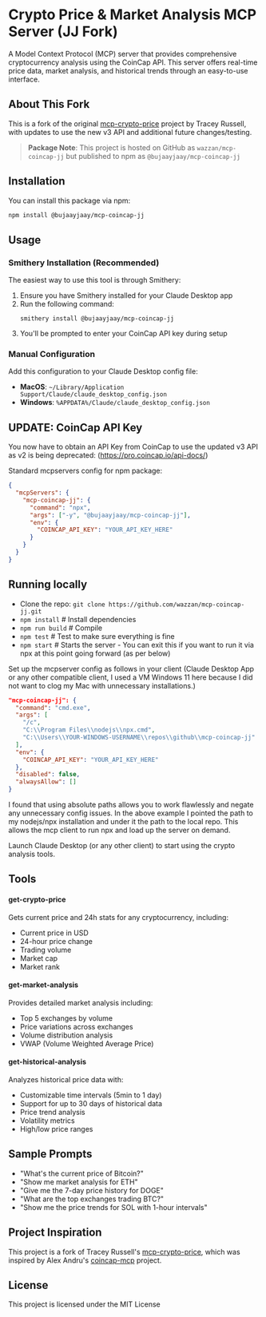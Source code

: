 # Crypto Price & Market Analysis MCP Server (JJ Fork)

A Model Context Protocol (MCP) server that provides comprehensive cryptocurrency analysis using the CoinCap API. This server offers real-time price data, market analysis, and historical trends through an easy-to-use interface.

## About This Fork

This is a fork of the original [mcp-crypto-price](https://github.com/truss44/mcp-crypto-price) project by Tracey Russell, with updates to use the new v3 API and additional future changes/testing.

> **Package Note**: This project is hosted on GitHub as `wazzan/mcp-coincap-jj` but published to npm as `@bujaayjaay/mcp-coincap-jj`

## Installation

You can install this package via npm:

```bash
npm install @bujaayjaay/mcp-coincap-jj
```

## Usage

### Smithery Installation (Recommended)

The easiest way to use this tool is through Smithery:

1. Ensure you have Smithery installed for your Claude Desktop app
2. Run the following command:
   ```
   smithery install @bujaayjaay/mcp-coincap-jj
   ```
3. You'll be prompted to enter your CoinCap API key during setup

### Manual Configuration

Add this configuration to your Claude Desktop config file:

- **MacOS**: `~/Library/Application Support/Claude/claude_desktop_config.json`
- **Windows**: `%APPDATA%/Claude/claude_desktop_config.json`

## UPDATE: CoinCap API Key

You now have to obtain an API Key from CoinCap to use the updated v3 API as v2 is being deprecated:
(https://pro.coincap.io/api-docs/)

Standard mcpservers config for npm package:
```json
{
  "mcpServers": {
    "mcp-coincap-jj": {
      "command": "npx",
      "args": ["-y", "@bujaayjaay/mcp-coincap-jj"],
      "env": {
        "COINCAP_API_KEY": "YOUR_API_KEY_HERE"
      }
    }
  }
}
```

## Running locally

- Clone the repo: `git clone https://github.com/wazzan/mcp-coincap-jj.git`
- `npm install` # Install dependencies
- `npm run build` # Compile
- `npm test` # Test to make sure everything is fine
- `npm start` # Starts the server - You can exit this if you want to run it via npx at this point going forward (as per below)

Set up the mcpserver config as follows in your client (Claude Desktop App or any other compatible client, I used a VM Windows 11 here because I did not want to clog my Mac with unnecessary installations.)

```json
"mcp-coincap-jj": {
  "command": "cmd.exe",
  "args": [
    "/c",
    "C:\\Program Files\\nodejs\\npx.cmd",
    "C:\\Users\\YOUR-WINDOWS-USERNAME\\repos\\github\\mcp-coincap-jj"
  ],
  "env": {
    "COINCAP_API_KEY": "YOUR_API_KEY_HERE"
  },
  "disabled": false,
  "alwaysAllow": []
}
```
I found that using absolute paths allows you to work flawlessly and negate any unnecessary config issues. In the above example I pointed the path to my nodejs/npx installation and under it the path to the local repo. This allows the mcp client to run npx and load up the server on demand.

Launch Claude Desktop (or any other client) to start using the crypto analysis tools.

## Tools

#### get-crypto-price

Gets current price and 24h stats for any cryptocurrency, including:
- Current price in USD
- 24-hour price change
- Trading volume
- Market cap
- Market rank

#### get-market-analysis

Provides detailed market analysis including:
- Top 5 exchanges by volume
- Price variations across exchanges
- Volume distribution analysis
- VWAP (Volume Weighted Average Price)

#### get-historical-analysis

Analyzes historical price data with:
- Customizable time intervals (5min to 1 day)
- Support for up to 30 days of historical data
- Price trend analysis
- Volatility metrics
- High/low price ranges

## Sample Prompts

- "What's the current price of Bitcoin?"
- "Show me market analysis for ETH"
- "Give me the 7-day price history for DOGE"
- "What are the top exchanges trading BTC?"
- "Show me the price trends for SOL with 1-hour intervals"

## Project Inspiration

This project is a fork of Tracey Russell's [mcp-crypto-price](https://github.com/truss44/mcp-crypto-price), which was inspired by Alex Andru's [coincap-mcp](https://github.com/QuantGeekDev/coincap-mcp) project.

## License

This project is licensed under the MIT License
